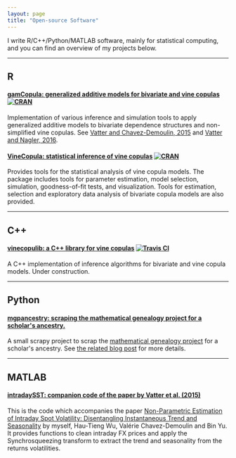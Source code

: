 ```yaml
---
layout: page
title: "Open-source Software"
---
```


I write R/C++/Python/MATLAB software, mainly for statistical computing, and you can find an overview of my projects below.

-----

## R

#### [gamCopula: generalized additive models for bivariate and vine copulas](https://github.com/tvatter/gamCopula) [![CRAN ](http://www.r-pkg.org/badges/version/gamCopula)](https://cran.r-project.org/package=gamCopula) 

Implementation of various inference and simulation tools to apply generalized additive models to bivariate dependence structures and non-simplified vine copulas. See [Vatter and Chavez-Demoulin, 2015](http://www.sciencedirect.com/science/article/pii/S0047259X15001633) and [Vatter and Nagler, 2016](https://arxiv.org/abs/1608.01593).

#### [VineCopula: statistical inference of vine copulas](https://github.com/tnagler/VineCopula) [![CRAN ](http://www.r-pkg.org/badges/version/VineCopula)](https://cran.r-project.org/package=VineCopula) 

Provides tools for the statistical analysis of vine copula models. The package includes tools for parameter estimation, model selection, simulation, goodness-of-fit tests, and visualization. Tools for estimation, selection and exploratory data analysis of bivariate copula models are also provided.

-----

## C++

#### [vinecopulib: a C++ library for vine copulas](https://github.com/tvatter/vinecopulib) [![Travis CI ](https://travis-ci.org/tvatter/vinecopulib.svg?branch=master)](https://travis-ci.org/tvatter/vinecopulib)

A C++ implementation of inference algorithms for bivariate and vine copula models. Under construction.

-----

## Python

#### [mgpancestry: scraping the mathematical genealogy project for a scholar's ancestry.](https://github.com/tvatter/mgpancestry)

A small scrapy project to scrap the [mathematical genealogy project](https://genealogy.math.ndsu.nodak.edu/) for a scholar's ancestry. See [the related blog post](https://tvatter.github.io/2017/01/10/my-mathematics-genealogy/) for more details.

-----

## MATLAB

#### [intradaySST: companion code of the paper by Vatter et al. (2015)](https://github.com/tvatter/intradaySST)

This is the code which accompanies the paper [Non-Parametric Estimation of Intraday Spot Volatility: Disentangling Instantaneous Trend and Seasonality](http://www.mdpi.com/2225-1146/3/4/864/pdf)
by myself, Hau-Tieng Wu, Valérie Chavez-Demoulin and Bin Yu. It provides functions to clean intraday FX prices and apply the Synchrosqueezing transform to extract the trend and seasonality from the returns volatilities.